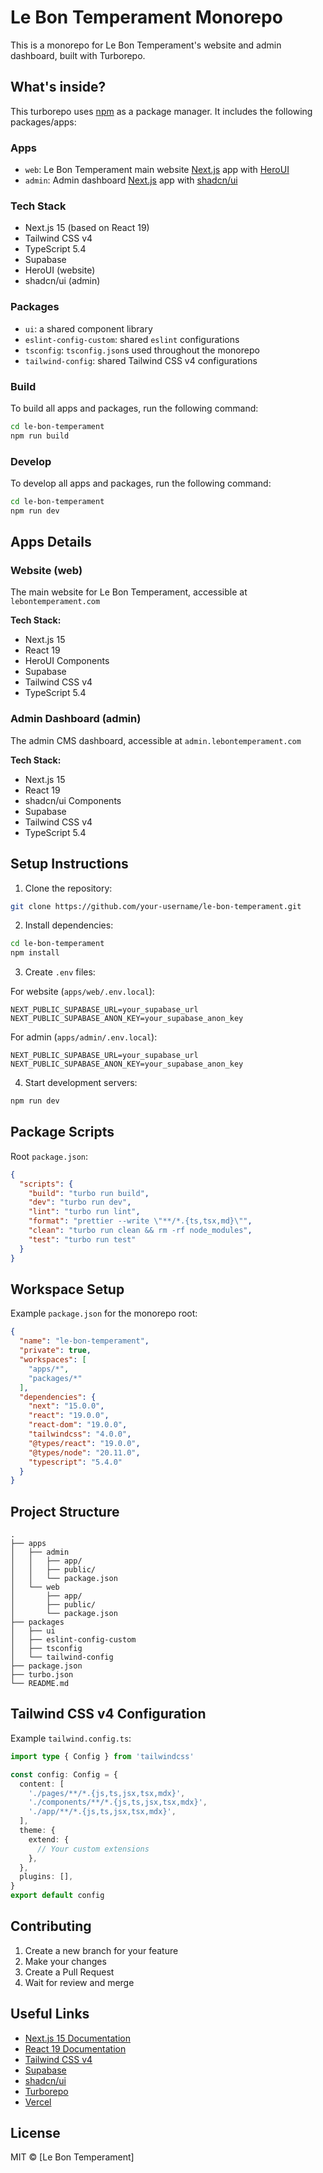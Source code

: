 # Le Bon Temperament Monorepo

This is a monorepo for Le Bon Temperament's website and admin dashboard, built with Turborepo.

## What's inside?

This turborepo uses [npm](https://www.npmjs.com/) as a package manager. It includes the following packages/apps:

### Apps

- `web`: Le Bon Temperament main website [Next.js](https://nextjs.org) app with [HeroUI](https://heroui.com)
- `admin`: Admin dashboard [Next.js](https://nextjs.org) app with [shadcn/ui](https://ui.shadcn.com)

### Tech Stack

- Next.js 15 (based on React 19)
- Tailwind CSS v4
- TypeScript 5.4
- Supabase
- HeroUI (website)
- shadcn/ui (admin)

### Packages

- `ui`: a shared component library
- `eslint-config-custom`: shared `eslint` configurations
- `tsconfig`: `tsconfig.json`s used throughout the monorepo
- `tailwind-config`: shared Tailwind CSS v4 configurations

### Build

To build all apps and packages, run the following command:

```bash
cd le-bon-temperament
npm run build
```

### Develop

To develop all apps and packages, run the following command:

```bash
cd le-bon-temperament
npm run dev
```

## Apps Details

### Website (web)
The main website for Le Bon Temperament, accessible at `lebontemperament.com`

**Tech Stack:**
- Next.js 15
- React 19
- HeroUI Components
- Supabase
- Tailwind CSS v4
- TypeScript 5.4

### Admin Dashboard (admin)
The admin CMS dashboard, accessible at `admin.lebontemperament.com`

**Tech Stack:**
- Next.js 15
- React 19
- shadcn/ui Components
- Supabase
- Tailwind CSS v4
- TypeScript 5.4

## Setup Instructions

1. Clone the repository:
```bash
git clone https://github.com/your-username/le-bon-temperament.git
```

2. Install dependencies:
```bash
cd le-bon-temperament
npm install
```

3. Create `.env` files:

For website (`apps/web/.env.local`):
```env
NEXT_PUBLIC_SUPABASE_URL=your_supabase_url
NEXT_PUBLIC_SUPABASE_ANON_KEY=your_supabase_anon_key
```

For admin (`apps/admin/.env.local`):
```env
NEXT_PUBLIC_SUPABASE_URL=your_supabase_url
NEXT_PUBLIC_SUPABASE_ANON_KEY=your_supabase_anon_key
```

4. Start development servers:
```bash
npm run dev
```

## Package Scripts

Root `package.json`:

```json
{
  "scripts": {
    "build": "turbo run build",
    "dev": "turbo run dev",
    "lint": "turbo run lint",
    "format": "prettier --write \"**/*.{ts,tsx,md}\"",
    "clean": "turbo run clean && rm -rf node_modules",
    "test": "turbo run test"
  }
}
```

## Workspace Setup

Example `package.json` for the monorepo root:

```json
{
  "name": "le-bon-temperament",
  "private": true,
  "workspaces": [
    "apps/*",
    "packages/*"
  ],
  "dependencies": {
    "next": "15.0.0",
    "react": "19.0.0",
    "react-dom": "19.0.0",
    "tailwindcss": "4.0.0",
    "@types/react": "19.0.0",
    "@types/node": "20.11.0",
    "typescript": "5.4.0"
  }
}
```

## Project Structure

```
.
├── apps
│   ├── admin
│   │   ├── app/
│   │   ├── public/
│   │   └── package.json
│   └── web
│       ├── app/
│       ├── public/
│       └── package.json
├── packages
│   ├── ui
│   ├── eslint-config-custom
│   ├── tsconfig
│   └── tailwind-config
├── package.json
├── turbo.json
└── README.md
```

## Tailwind CSS v4 Configuration

Example `tailwind.config.ts`:

```typescript
import type { Config } from 'tailwindcss'

const config: Config = {
  content: [
    './pages/**/*.{js,ts,jsx,tsx,mdx}',
    './components/**/*.{js,ts,jsx,tsx,mdx}',
    './app/**/*.{js,ts,jsx,tsx,mdx}',
  ],
  theme: {
    extend: {
      // Your custom extensions
    },
  },
  plugins: [],
}
export default config
```

## Contributing

1. Create a new branch for your feature
2. Make your changes
3. Create a Pull Request
4. Wait for review and merge

## Useful Links

- [Next.js 15 Documentation](https://nextjs.org)
- [React 19 Documentation](https://react.dev)
- [Tailwind CSS v4](https://tailwindcss.com)
- [Supabase](https://supabase.com)
- [shadcn/ui](https://ui.shadcn.com)
- [Turborepo](https://turbo.build/repo)
- [Vercel](https://vercel.com)

## License

MIT © [Le Bon Temperament]
